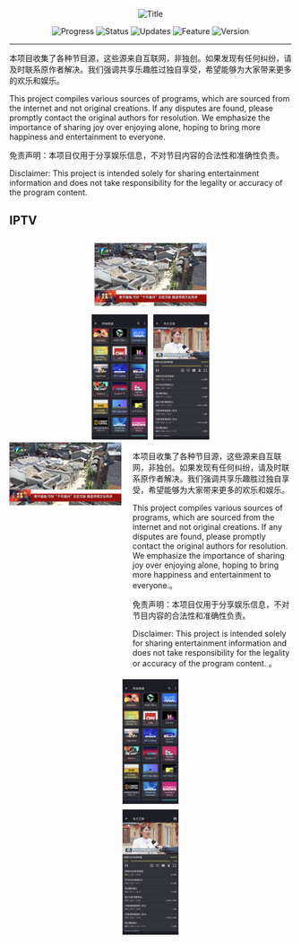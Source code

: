 <p align="center">
  <img width="600" src="https://img.shields.io/badge/-节目源分享 Program Source Sharing-blue?style=for-the-badge&logo=your-logo&logoColor=white" alt="Title">
</p>



<p align="center">
  <img src="https://img.shields.io/badge/Progress-In%20Development-yellow" alt="Progress">
  <img src="https://img.shields.io/badge/Status-Active-brightgreen" alt="Status">
  <img src="https://img.shields.io/badge/Updates-Regular-blue" alt="Updates">
  <img src="https://img.shields.io/badge/Feature-New-red" alt="Feature">
  <img src="https://img.shields.io/badge/Version-1.0-lightgrey" alt="Version">
</p>


---
本项目收集了各种节目源，这些源来自互联网，非独创。如果发现有任何纠纷，请及时联系原作者解决。我们强调共享乐趣胜过独自享受，希望能够为大家带来更多的欢乐和娱乐。

This project compiles various sources of programs, which are sourced from the internet and not original creations. If any disputes are found, please promptly contact the original authors for resolution. We emphasize the importance of sharing joy over enjoying alone, hoping to bring more happiness and entertainment to everyone.

免责声明：本项目仅用于分享娱乐信息，不对节目内容的合法性和准确性负责。

Disclaimer: This project is intended solely for sharing entertainment information and does not take responsibility for the legality or accuracy of the program content.


## IPTV
<div style="display: flex; flex-direction: column; align-items: center;">
  <img src="Logo/iptv.png" alt="电脑屏幕截图" width="200" style="margin: 10px;">
  <div style="display: flex; justify-content: space-between;">
    <img src="Logo/3.png" alt="手机屏幕截图1" width="100" style="margin: 5px;">
    <img src="Logo/2.png" alt="手机屏幕截图2" width="100" style="margin: 5px;">
  </div>
</div>

<div style="display: flex; align-items: flex-start;">
  <img src="Logo/iptv.png" alt="电脑屏幕截图" width="200" style="margin-right: 20px;">
  <div>
    <p>本项目收集了各种节目源，这些源来自互联网，非独创。如果发现有任何纠纷，请及时联系原作者解决。我们强调共享乐趣胜过独自享受，希望能够为大家带来更多的欢乐和娱乐。

This project compiles various sources of programs, which are sourced from the internet and not original creations. If any disputes are found, please promptly contact the original authors for resolution. We emphasize the importance of sharing joy over enjoying alone, hoping to bring more happiness and entertainment to everyone.。</p>
    <p>免责声明：本项目仅用于分享娱乐信息，不对节目内容的合法性和准确性负责。

Disclaimer: This project is intended solely for sharing entertainment information and does not take responsibility for the legality or accuracy of the program content.
。</p>
  </div>
</div>
<div style="display: flex; justify-content: center; align-items: center;">
  <div style="display: flex; flex-direction: column; justify-content: center; align-items: center;">
    <img src="Logo/3.png" alt="手机屏幕截图1" width="100" style="margin: 5px;">
    <img src="Logo/2.png" alt="手机屏幕截图2" width="100" style="margin: 5px;">
  </div>
</div>


















































